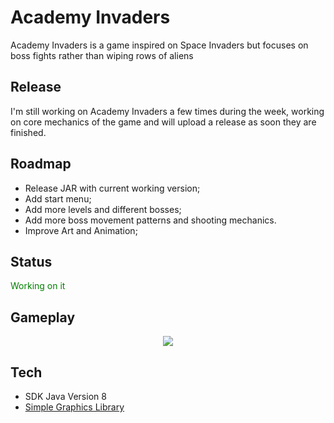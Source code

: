 # Academy Invaders
Academy Invaders is a game inspired on Space Invaders but focuses on boss fights rather than wiping rows of aliens

## Release
I'm still working on Academy Invaders a few times during the week, working on core mechanics of the game and will upload a release as soon they are finished.

## Roadmap

<ul>
  <li>Release JAR with current working version;</li>
  <li>Add start menu;</li>
  <li>Add more levels and different bosses;</li>
  <li>Add more boss movement patterns and shooting mechanics.</li>
  <li>Improve Art and Animation;</li>
</ul>

## Status
<span style="color: green"> Working on it </span>

## Gameplay
<p align="center">
  <img src="https://i.imgur.com/GG7dPIC.gif">
</p>

## Tech
- SDK Java Version 8
- [Simple Graphics Library](https://github.com/academia-de-codigo/simple-graphics)
